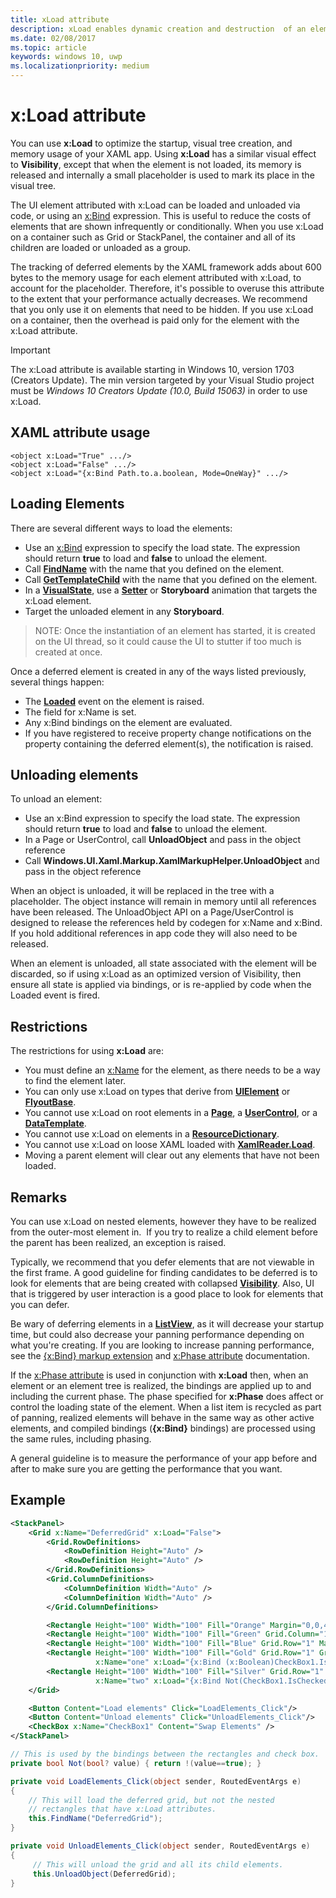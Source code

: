 ```yaml
---
title: xLoad attribute
description: xLoad enables dynamic creation and destruction  of an element and its children, decreasing startup time and memory usage.
ms.date: 02/08/2017
ms.topic: article
keywords: windows 10, uwp
ms.localizationpriority: medium
---
```

# x:Load attribute

You can use **x:Load** to optimize the startup, visual tree creation, and memory usage of your XAML app. Using **x:Load** has a similar visual effect to **Visibility**, except that when the element is not loaded, its memory is released and internally a small placeholder is used to mark its place in the visual tree.

The UI element attributed with x:Load can be loaded and unloaded via code, or using an [x:Bind](x-bind-markup-extension.md) expression. This is useful to reduce the costs of elements that are shown infrequently or conditionally. When you use x:Load on a container such as Grid or StackPanel, the container and all of its children are loaded or unloaded as a group.

The tracking of deferred elements by the XAML framework adds about 600 bytes to the memory usage for each element attributed with x:Load, to account for the placeholder. Therefore, it's possible to overuse this attribute to the extent that your performance actually decreases. We recommend that you only use it on elements that need to be hidden. If you use x:Load on a container, then the overhead is paid only for the element with the x:Load attribute.

> [!IMPORTANT]
> The x:Load attribute is available starting in Windows 10, version 1703 (Creators Update). The min version targeted by your Visual Studio project must be *Windows 10 Creators Update (10.0, Build 15063)* in order to use x:Load.

## XAML attribute usage

``` syntax
<object x:Load="True" .../>
<object x:Load="False" .../>
<object x:Load="{x:Bind Path.to.a.boolean, Mode=OneWay}" .../>
```

## Loading Elements

There are several different ways to load the elements:

- Use an [x:Bind](x-bind-markup-extension.md) expression to specify the load state. The expression should return **true** to load and **false** to unload the element.
- Call [**FindName**](/uwp/api/windows.ui.xaml.frameworkelement.findname) with the name that you defined on the element.
- Call [**GetTemplateChild**](/uwp/api/windows.ui.xaml.controls.control.gettemplatechild) with the name that you defined on the element.
- In a [**VisualState**](/uwp/api/Windows.UI.Xaml.VisualState), use a [**Setter**](/uwp/api/Windows.UI.Xaml.Setter) or **Storyboard** animation that targets the x:Load element.
- Target the unloaded element in any **Storyboard**.

> NOTE: Once the instantiation of an element has started, it is created on the UI thread, so it could cause the UI to stutter if too much is created at once.

Once a deferred element is created in any of the ways listed previously, several things happen:

- The [**Loaded**](/uwp/api/windows.ui.xaml.frameworkelement.loaded) event on the element is raised.
- The field for x:Name is set.
- Any x:Bind bindings on the element are evaluated.
- If you have registered to receive property change notifications on the property containing the deferred element(s), the notification is raised.

## Unloading elements

To unload an element:

- Use an x:Bind expression to specify the load state. The expression should return **true** to load and **false** to unload the element.
- In a Page or UserControl, call **UnloadObject** and pass in the object reference
- Call **Windows.UI.Xaml.Markup.XamlMarkupHelper.UnloadObject** and pass in the object reference

When an object is unloaded, it will be replaced in the tree with a placeholder. The object instance will remain in memory until all references have been released. The UnloadObject API on a Page/UserControl is designed to release the references held by codegen for x:Name and x:Bind. If you hold additional references in app code they will also need to be released.

When an element is unloaded, all state associated with the element will be discarded, so if using x:Load as an optimized version of Visibility, then ensure all state is applied via bindings, or is re-applied by code when the Loaded event is fired.

## Restrictions

The restrictions for using **x:Load** are:

- You must define an [x:Name](x-name-attribute.md) for the element, as there needs to be a way to find the element later.
- You can only use x:Load on types that derive from [**UIElement**](/uwp/api/Windows.UI.Xaml.UIElement) or [**FlyoutBase**](/uwp/api/Windows.UI.Xaml.Controls.Primitives.FlyoutBase).
- You cannot use x:Load on root elements in a [**Page**](/uwp/api/windows.ui.xaml.controls.page), a [**UserControl**](/uwp/api/windows.ui.xaml.controls.usercontrol), or a [**DataTemplate**](/uwp/api/Windows.UI.Xaml.DataTemplate).
- You cannot use x:Load on elements in a [**ResourceDictionary**](/uwp/api/Windows.UI.Xaml.ResourceDictionary).
- You cannot use x:Load on loose XAML loaded with [**XamlReader.Load**](/uwp/api/windows.ui.xaml.markup.xamlreader.load).
- Moving a parent element will clear out any elements that have not been loaded.

## Remarks

You can use x:Load on nested elements, however they have to be realized from the outer-most element in.  If you try to realize a child element before the parent has been realized, an exception is raised.

Typically, we recommend that you defer elements that are not viewable in the first frame. A good guideline for finding candidates to be deferred is to look for elements that are being created with collapsed [**Visibility**](/uwp/api/windows.ui.xaml.uielement.visibility). Also, UI that is triggered by user interaction is a good place to look for elements that you can defer.

Be wary of deferring elements in a [**ListView**](/uwp/api/Windows.UI.Xaml.Controls.ListView), as it will decrease your startup time, but could also decrease your panning performance depending on what you're creating. If you are looking to increase panning performance, see the [{x:Bind} markup extension](x-bind-markup-extension.md) and [x:Phase attribute](x-phase-attribute.md) documentation.

If the [x:Phase attribute](x-phase-attribute.md) is used in conjunction with **x:Load** then, when an element or an element tree is realized, the bindings are applied up to and including the current phase. The phase specified for **x:Phase** does affect or control the loading state of the element. When a list item is recycled as part of panning, realized elements will behave in the same way as other active elements, and compiled bindings (**{x:Bind}** bindings) are processed using the same rules, including phasing.

A general guideline is to measure the performance of your app before and after to make sure you are getting the performance that you want.

## Example

```xml
<StackPanel>
    <Grid x:Name="DeferredGrid" x:Load="False">
        <Grid.RowDefinitions>
            <RowDefinition Height="Auto" />
            <RowDefinition Height="Auto" />
        </Grid.RowDefinitions>
        <Grid.ColumnDefinitions>
            <ColumnDefinition Width="Auto" />
            <ColumnDefinition Width="Auto" />
        </Grid.ColumnDefinitions>

        <Rectangle Height="100" Width="100" Fill="Orange" Margin="0,0,4,4"/>
        <Rectangle Height="100" Width="100" Fill="Green" Grid.Column="1" Margin="4,0,0,4"/>
        <Rectangle Height="100" Width="100" Fill="Blue" Grid.Row="1" Margin="0,4,4,0"/>
        <Rectangle Height="100" Width="100" Fill="Gold" Grid.Row="1" Grid.Column="1" Margin="4,4,0,0"
                   x:Name="one" x:Load="{x:Bind (x:Boolean)CheckBox1.IsChecked, Mode=OneWay}"/>
        <Rectangle Height="100" Width="100" Fill="Silver" Grid.Row="1" Grid.Column="1" Margin="4,4,0,0"
                   x:Name="two" x:Load="{x:Bind Not(CheckBox1.IsChecked), Mode=OneWay}"/>
    </Grid>

    <Button Content="Load elements" Click="LoadElements_Click"/>
    <Button Content="Unload elements" Click="UnloadElements_Click"/>
    <CheckBox x:Name="CheckBox1" Content="Swap Elements" />
</StackPanel>
```

```csharp
// This is used by the bindings between the rectangles and check box.
private bool Not(bool? value) { return !(value==true); }

private void LoadElements_Click(object sender, RoutedEventArgs e)
{
    // This will load the deferred grid, but not the nested
    // rectangles that have x:Load attributes.
    this.FindName("DeferredGrid"); 
}

private void UnloadElements_Click(object sender, RoutedEventArgs e)
{
     // This will unload the grid and all its child elements.
     this.UnloadObject(DeferredGrid);
}
```